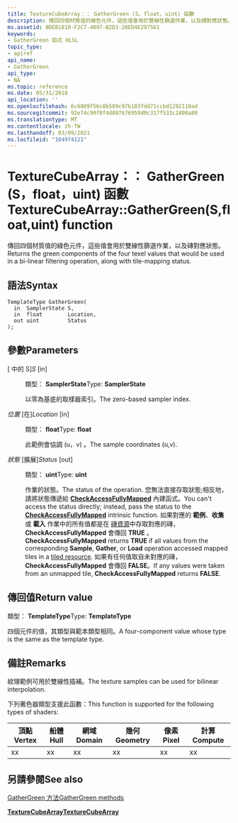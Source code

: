 ```yaml
---
title: TextureCubeArray：： GatherGreen (S，float，uint) 函數
description: 傳回四個材質值的綠色元件，這些值會用於雙線性篩選作業，以及磚對應狀態。 |TextureCubeArray：： GatherGreen (S，float，uint) 函數
ms.assetid: 0DEB1810-F2C7-4097-B2D3-20ED4E297561
keywords:
- GatherGreen 函式 HLSL
topic_type:
- apiref
api_name:
- GatherGreen
api_type:
- NA
ms.topic: reference
ms.date: 05/31/2018
api_location: ''
ms.openlocfilehash: 6c6809f56c8b589c97b103fdd71ccbd1292110ad
ms.sourcegitcommit: 92e74c99f8f4d097676959d0c317f533c2400a80
ms.translationtype: MT
ms.contentlocale: zh-TW
ms.lasthandoff: 03/09/2021
ms.locfileid: "104974121"
---
```

# <a name="texturecubearraygathergreensfloatuint-function"></a><span data-ttu-id="70122-105">TextureCubeArray：： GatherGreen (S，float，uint) 函數</span><span class="sxs-lookup"><span data-stu-id="70122-105">TextureCubeArray::GatherGreen(S,float,uint) function</span></span>

<span data-ttu-id="70122-106">傳回四個材質值的綠色元件，這些值會用於雙線性篩選作業，以及磚對應狀態。</span><span class="sxs-lookup"><span data-stu-id="70122-106">Returns the green components of the four texel values that would be used in a bi-linear filtering operation, along with tile-mapping status.</span></span>

## <a name="syntax"></a><span data-ttu-id="70122-107">語法</span><span class="sxs-lookup"><span data-stu-id="70122-107">Syntax</span></span>


``` syntax
TemplateType GatherGreen(
  in  SamplerState S,
  in  float        Location,
  out uint         Status
);
```



## <a name="parameters"></a><span data-ttu-id="70122-108">參數</span><span class="sxs-lookup"><span data-stu-id="70122-108">Parameters</span></span>

<dl> <dt>

<span data-ttu-id="70122-109"> \[ 中的 S\]</span><span class="sxs-lookup"><span data-stu-id="70122-109">*S* \[in\]</span></span>
</dt> <dd>

<span data-ttu-id="70122-110">類型： **SamplerState**</span><span class="sxs-lookup"><span data-stu-id="70122-110">Type: **SamplerState**</span></span>

<span data-ttu-id="70122-111">以零為基底的取樣器索引。</span><span class="sxs-lookup"><span data-stu-id="70122-111">The zero-based sampler index.</span></span>

</dd> <dt>

<span data-ttu-id="70122-112">*位置* \[在\]</span><span class="sxs-lookup"><span data-stu-id="70122-112">*Location* \[in\]</span></span>
</dt> <dd>

<span data-ttu-id="70122-113">類型： **float**</span><span class="sxs-lookup"><span data-stu-id="70122-113">Type: **float**</span></span>

<span data-ttu-id="70122-114">此範例會協調 (u，v) 。</span><span class="sxs-lookup"><span data-stu-id="70122-114">The sample coordinates (u,v).</span></span>

</dd> <dt>

<span data-ttu-id="70122-115">*狀態* \[擴展\]</span><span class="sxs-lookup"><span data-stu-id="70122-115">*Status* \[out\]</span></span>
</dt> <dd>

<span data-ttu-id="70122-116">類型： **uint**</span><span class="sxs-lookup"><span data-stu-id="70122-116">Type: **uint**</span></span>

<span data-ttu-id="70122-117">作業的狀態。</span><span class="sxs-lookup"><span data-stu-id="70122-117">The status of the operation.</span></span> <span data-ttu-id="70122-118">您無法直接存取狀態;相反地，請將狀態傳遞給 [**CheckAccessFullyMapped**](checkaccessfullymapped.md) 內建函式。</span><span class="sxs-lookup"><span data-stu-id="70122-118">You can't access the status directly; instead, pass the status to the [**CheckAccessFullyMapped**](checkaccessfullymapped.md) intrinsic function.</span></span> <span data-ttu-id="70122-119">如果對應的 **範例**、**收集** 或 **載入** 作業中的所有值都是在 [磚資源](/windows/desktop/direct3d11/direct3d-11-2-features)中存取對應的磚， **CheckAccessFullyMapped** 會傳回 **TRUE** 。</span><span class="sxs-lookup"><span data-stu-id="70122-119">**CheckAccessFullyMapped** returns **TRUE** if all values from the corresponding **Sample**, **Gather**, or **Load** operation accessed mapped tiles in a [tiled resource](/windows/desktop/direct3d11/direct3d-11-2-features).</span></span> <span data-ttu-id="70122-120">如果有任何值取自未對應的磚， **CheckAccessFullyMapped** 會傳回 **FALSE**。</span><span class="sxs-lookup"><span data-stu-id="70122-120">If any values were taken from an unmapped tile, **CheckAccessFullyMapped** returns **FALSE**.</span></span>

</dd> </dl>

## <a name="return-value"></a><span data-ttu-id="70122-121">傳回值</span><span class="sxs-lookup"><span data-stu-id="70122-121">Return value</span></span>

<span data-ttu-id="70122-122">類型： **TemplateType**</span><span class="sxs-lookup"><span data-stu-id="70122-122">Type: **TemplateType**</span></span>

<span data-ttu-id="70122-123">四個元件的值，其類型與範本類型相同。</span><span class="sxs-lookup"><span data-stu-id="70122-123">A four-component value whose type is the same as the template type.</span></span>

## <a name="remarks"></a><span data-ttu-id="70122-124">備註</span><span class="sxs-lookup"><span data-stu-id="70122-124">Remarks</span></span>

<span data-ttu-id="70122-125">紋理範例可用於雙線性插補。</span><span class="sxs-lookup"><span data-stu-id="70122-125">The texture samples can be used for bilinear interpolation.</span></span>

<span data-ttu-id="70122-126">下列著色器類型支援此函數：</span><span class="sxs-lookup"><span data-stu-id="70122-126">This function is supported for the following types of shaders:</span></span>



| <span data-ttu-id="70122-127">頂點</span><span class="sxs-lookup"><span data-stu-id="70122-127">Vertex</span></span> | <span data-ttu-id="70122-128">船體</span><span class="sxs-lookup"><span data-stu-id="70122-128">Hull</span></span> | <span data-ttu-id="70122-129">網域</span><span class="sxs-lookup"><span data-stu-id="70122-129">Domain</span></span> | <span data-ttu-id="70122-130">幾何</span><span class="sxs-lookup"><span data-stu-id="70122-130">Geometry</span></span> | <span data-ttu-id="70122-131">像素</span><span class="sxs-lookup"><span data-stu-id="70122-131">Pixel</span></span> | <span data-ttu-id="70122-132">計算</span><span class="sxs-lookup"><span data-stu-id="70122-132">Compute</span></span> |
|--------|------|--------|----------|-------|---------|
| <span data-ttu-id="70122-133">x</span><span class="sxs-lookup"><span data-stu-id="70122-133">x</span></span>      | <span data-ttu-id="70122-134">x</span><span class="sxs-lookup"><span data-stu-id="70122-134">x</span></span>    | <span data-ttu-id="70122-135">x</span><span class="sxs-lookup"><span data-stu-id="70122-135">x</span></span>      | <span data-ttu-id="70122-136">x</span><span class="sxs-lookup"><span data-stu-id="70122-136">x</span></span>        | <span data-ttu-id="70122-137">x</span><span class="sxs-lookup"><span data-stu-id="70122-137">x</span></span>     | <span data-ttu-id="70122-138">x</span><span class="sxs-lookup"><span data-stu-id="70122-138">x</span></span>       |



 

## <a name="see-also"></a><span data-ttu-id="70122-139">另請參閱</span><span class="sxs-lookup"><span data-stu-id="70122-139">See also</span></span>

<dl> <dt>

[<span data-ttu-id="70122-140">GatherGreen 方法</span><span class="sxs-lookup"><span data-stu-id="70122-140">GatherGreen methods</span></span>](texturecubearray-gathergreen.md)
</dt> <dt>

[<span data-ttu-id="70122-141">**TextureCubeArray**</span><span class="sxs-lookup"><span data-stu-id="70122-141">**TextureCubeArray**</span></span>](texturecubearray.md)
</dt> </dl>

 

 
